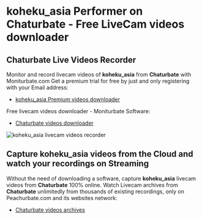 # koheku_asia Performer on Chaturbate - Free LiveCam videos downloader

## Chaturbate Live Videos Recorder

Monitor and record livecam videos of **koheku_asia** from **Chaturbate** with Moniturbate.com
Get a premium trial for free by just and only registering with your Email address:
* [koheku_asia Premium videos downloader](https://moniturbate.com/request-demo-licence-key.html)

Free livecam videos downloader - Moniturbate Software:
* [Chaturbate videos downloader](https://moniturbate.com/moniturbate-download-software.html)

![koheku_asia livecam videos recorder](https://peachurnet.com/templates/moniturbate-software.png)


## Capture koheku_asia videos from the Cloud and watch your recordings on Streaming

Without the need of downloading a software, capture **koheku_asia** livecam videos from **Chaturbate** 100% online.
Watch Livecam archives from **Chaturbate** unlimitedly from thousands of existing recordings, only on Peachurbate.com and its websites network:
* [Chaturbate videos archives](https://peachurnet.com/)